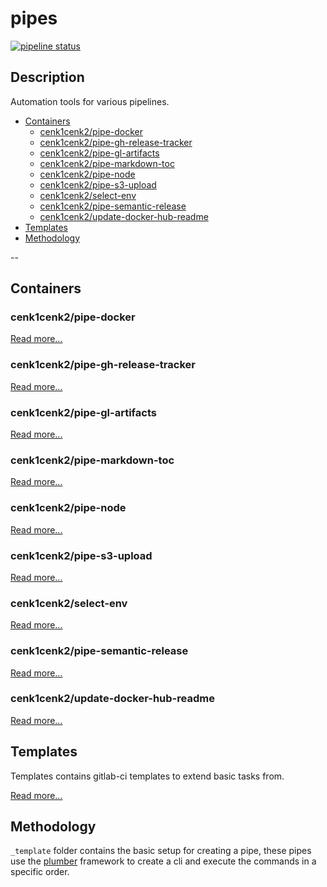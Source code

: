 # pipes

[![pipeline status](https://gitlab.kilic.dev/devops/pipes/badges/master/pipeline.svg)](https://gitlab.kilic.dev/devops/pipes/-/commits/master)

## Description

Automation tools for various pipelines.

<!-- toc -->

- [Containers](#containers)
  - [cenk1cenk2/pipe-docker](#cenk1cenk2pipe-docker)
  - [cenk1cenk2/pipe-gh-release-tracker](#cenk1cenk2pipe-gh-release-tracker)
  - [cenk1cenk2/pipe-gl-artifacts](#cenk1cenk2pipe-gl-artifacts)
  - [cenk1cenk2/pipe-markdown-toc](#cenk1cenk2pipe-markdown-toc)
  - [cenk1cenk2/pipe-node](#cenk1cenk2pipe-node)
  - [cenk1cenk2/pipe-s3-upload](#cenk1cenk2pipe-s3-upload)
  - [cenk1cenk2/select-env](#cenk1cenk2select-env)
  - [cenk1cenk2/pipe-semantic-release](#cenk1cenk2pipe-semantic-release)
  - [cenk1cenk2/update-docker-hub-readme](#cenk1cenk2update-docker-hub-readme)
- [Templates](#templates)
- [Methodology](#methodology)

<!-- tocstop -->

--

## Containers

### cenk1cenk2/pipe-docker

[Read more...](./docker/README.md)

### cenk1cenk2/pipe-gh-release-tracker

[Read more...](./gh-release-tracker/README.md)

### cenk1cenk2/pipe-gl-artifacts

[Read more...](./gl-artifacts/README.md)

### cenk1cenk2/pipe-markdown-toc

[Read more...](./markdown-toc/README.md)

### cenk1cenk2/pipe-node

[Read more...](./node/README.md)

### cenk1cenk2/pipe-s3-upload

[Read more...](./s3-upload/README.md)

### cenk1cenk2/select-env

[Read more...](./select-env/README.md)

### cenk1cenk2/pipe-semantic-release

[Read more...](./semantic-release/README.md)

### cenk1cenk2/update-docker-hub-readme

[Read more...](./update-docker-hub-readme/README.md)

## Templates

Templates contains gitlab-ci templates to extend basic tasks from.

[Read more...](./templates)

## Methodology

`_template` folder contains the basic setup for creating a pipe, these pipes use the [plumber](https://gitlab.kilic.dev/libraries/plumber) framework to create a cli and execute the commands in a specific order.
